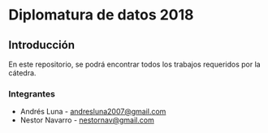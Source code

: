 # Diplomatura de datos 2018

## Introducción
En este repositorio, se podrá encontrar todos los trabajos requeridos por la cátedra.

### Integrantes

* Andrés Luna - andresluna2007@gmail.com
* Nestor Navarro - nestornav@gmail.com

